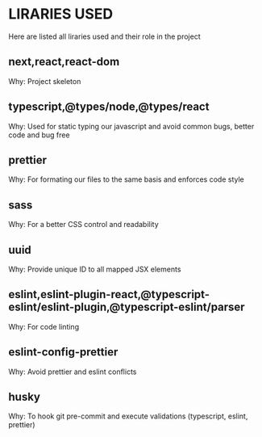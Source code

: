 # LIRARIES USED

Here are listed all liraries used and their role in the project

## next,react,react-dom

Why: Project skeleton

## typescript,@types/node,@types/react

Why: Used for static typing our javascript and avoid common bugs, better code and bug free

## prettier

Why: For formating our files to the same basis and enforces code style

## sass

Why: For a better CSS control and readability

## uuid

Why: Provide unique ID to all mapped JSX elements

## eslint,eslint-plugin-react,@typescript-eslint/eslint-plugin,@typescript-eslint/parser

Why: For code linting

## eslint-config-prettier

Why: Avoid prettier and eslint conflicts

## husky

Why: To hook git pre-commit and execute validations (typescript, eslint, prettier)
